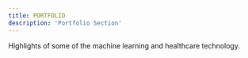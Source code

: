 ```yaml
---
title: PORTFOLIO
description: 'Portfolio Section'
---
```


Highlights of some of the machine learning and healthcare technology.
